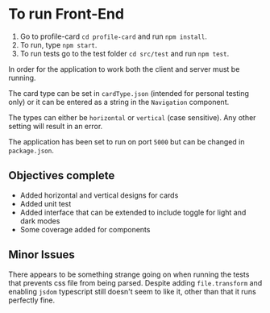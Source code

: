 # To run Front-End

1. Go to profile-card `cd profile-card` and run `npm install`.
2. To run, type `npm start`.
3. To run tests go to the test folder `cd src/test` and run `npm test`.

In order for the application to work both the client and server must be running.

The card type can be set in `cardType.json` (intended for personal testing only) or it can be entered
as a string in the `Navigation` component.

The types can either be `horizontal` or `vertical` (case sensitive). Any other setting will result in 
an error.

The application has been set to run on port `5000` but can be changed in `package.json`.

## Objectives complete

* Added horizontal and vertical designs for cards
* Added unit test
* Added interface that can be extended to include toggle for light and dark modes
* Some coverage added for components

## Minor Issues

There appears to be something strange going on when running the tests
that prevents css file from being parsed. Despite adding `file.transform` and
enabling `jsdom` typescript still doesn't seem to like it, other than that
it runs perfectly fine.
